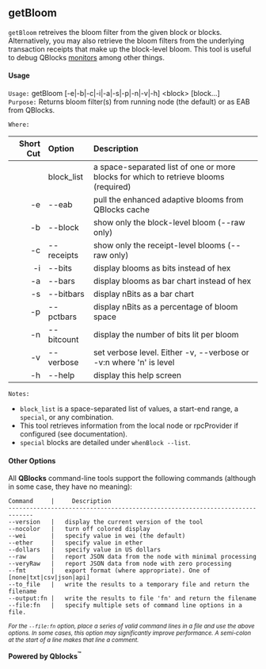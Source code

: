 ## getBloom

`getBloom` retreives the bloom filter from the given block or blocks. Alternatively, you may also retrieve the bloom filters from the underlying transaction receipts that make up the block-level bloom. This tool is useful to debug QBlocks [monitors](../../monitors) among other things.

#### Usage

`Usage:`    getBloom [-e|-b|-c|-i|-a|-s|-p|-n|-v|-h] &lt;block&gt; [block...]  
`Purpose:`  Returns bloom filter(s) from running node (the default) or as EAB from QBlocks.

`Where:`  

| Short Cut | Option | Description |
| -------: | :------- | :------- |
|  | block_list | a space-separated list of one or more blocks for which to retrieve blooms (required) |
| -e | --eab | pull the enhanced adaptive blooms from QBlocks cache |
| -b | --block | show only the block-level bloom (--raw only) |
| -c | --receipts | show only the receipt-level blooms (--raw only) |
| -i | --bits | display blooms as bits instead of hex |
| -a | --bars | display blooms as bar chart instead of hex |
| -s | --bitbars | display nBits as a bar chart |
| -p | --pctbars | display nBits as a percentage of bloom space |
| -n | --bitcount | display the number of bits lit per bloom |
| -v | --verbose | set verbose level. Either -v, --verbose or -v:n where 'n' is level |
| -h | --help | display this help screen |

`Notes:`

- `block_list` is a space-separated list of values, a start-end range, a `special`, or any combination.
- This tool retrieves information from the local node or rpcProvider if configured (see documentation).
- `special` blocks are detailed under `whenBlock --list`.

#### Other Options

All **QBlocks** command-line tools support the following commands (although in some case, they have no meaning):

    Command     |     Description
    -----------------------------------------------------------------------------
    --version   |   display the current version of the tool
    --nocolor   |   turn off colored display
    --wei       |   specify value in wei (the default)
    --ether     |   specify value in ether
    --dollars   |   specify value in US dollars
    --raw       |   report JSON data from the node with minimal processing
    --veryRaw   |   report JSON data from node with zero processing
    --fmt       |   export format (where appropriate). One of [none|txt|csv|json|api]
    --to_file   |   write the results to a temporary file and return the filename
    --output:fn |   write the results to file 'fn' and return the filename
    --file:fn   |   specify multiple sets of command line options in a file.

<small>*For the `--file:fn` option, place a series of valid command lines in a file and use the above options. In some cases, this option may significantly improve performance. A semi-colon at the start of a line makes that line a comment.*</small>

**Powered by Qblocks<sup>&trade;</sup>**


